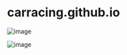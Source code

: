 # carracing.github.io

![image](https://user-images.githubusercontent.com/98798977/211188159-9459731b-4236-4239-9958-f55a7873a073.png)


![image](https://user-images.githubusercontent.com/98798977/211188189-99e0f0a3-6e00-477e-883f-b28aee7b896c.png)
